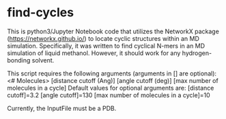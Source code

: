 # find-cycles
This is python3/Jupyter Notebook code that utilizes the NetworkX package (https://networkx.github.io/) to locate cyclic structures within an MD simulation. Specifically, it was written to find cyclical N-mers in an MD simulation of liquid methanol. However, it should work for any hydrogen-bonding solvent.

This script requires the following arguments (arguments in [] are optional):
    <InputFile> <OutputFile> <# Molecules> <Name of residue> <Name of oxygen> <Name of hydrogen> [distance cutoff (Ang)] [angle cutoff (deg)] [max number of molecules in a cycle]
    Default values for optional arguments are: [distance cutoff]=3.2 [angle cutoff]=130 [max number of molecules in a cycle]=10
  
  Currently, the InputFile must be a PDB.
